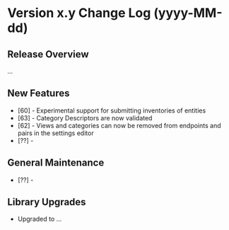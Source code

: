 # Version x.y Change Log (yyyy-MM-dd)

## Release Overview

...

## New Features

* [60] - Experimental support for submitting inventories of entities
* [63] - Category Descriptors are now validated
* [62] - Views and categories can now be removed from endpoints and pairs in the settings editor
* [??] -

## General Maintenance

* [??] -

## Library Upgrades

* Upgraded to ...
